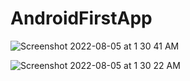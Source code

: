 # AndroidFirstApp

![Screenshot 2022-08-05 at 1 30 41 AM](https://user-images.githubusercontent.com/78723011/182942929-5022a0a9-840c-4627-9907-6f26bd733952.png)


![Screenshot 2022-08-05 at 1 30 22 AM](https://user-images.githubusercontent.com/78723011/182943366-54f64832-3973-40ab-9932-9a45401602c5.png)
